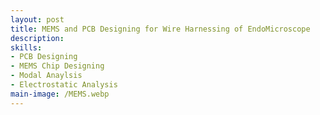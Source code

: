 ```yaml
---
layout: post
title: MEMS and PCB Designing for Wire Harnessing of EndoMicroscope
description: 
skills: 
- PCB Designing
- MEMS Chip Designing
- Modal Anaylsis
- Electrostatic Analysis
main-image: /MEMS.webp 
---
```

